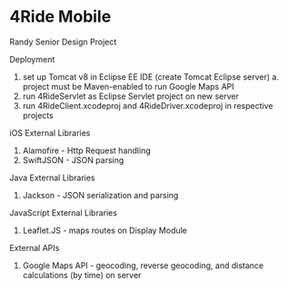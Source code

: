 # 4Ride Mobile
Randy Senior Design Project

Deployment
1) set up Tomcat v8 in Eclipse EE IDE (create Tomcat Eclipse server)
    a. project must be Maven-enabled to run Google Maps API
2) run 4RideServlet as Eclipse Servlet project on new server 
3) run 4RideClient.xcodeproj and 4RideDriver.xcodeproj in respective projects


iOS External Libraries
1) Alamofire - Http Request handling
2) SwiftJSON - JSON parsing

Java External Libraries
1) Jackson - JSON serialization and parsing

JavaScript External Libraries
1) Leaflet.JS - maps routes on Display Module

External APIs
1) Google Maps API - geocoding, reverse geocoding, and distance calculations (by time) on server

